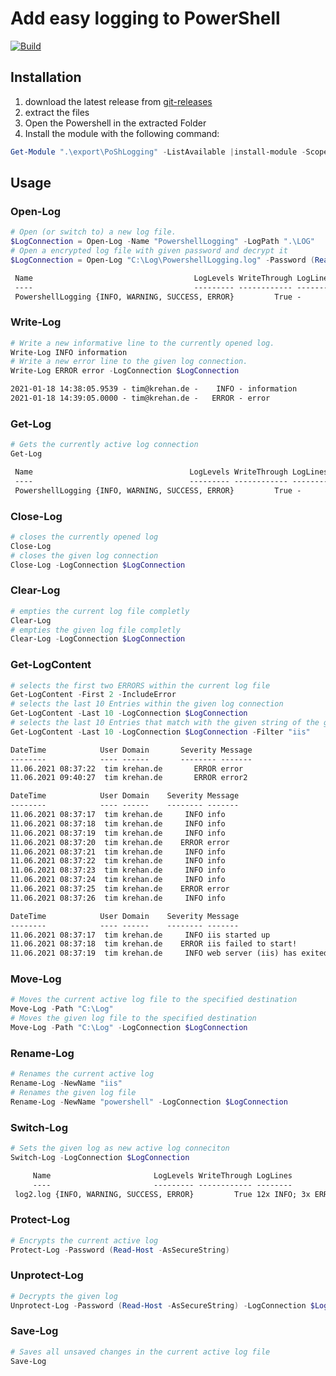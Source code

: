 # Add easy logging to PowerShell

[![Build](https://github.com/tim-krehan/powershell-logging/actions/workflows/main.yml/badge.svg)](https://github.com/tim-krehan/powershell-logging/actions/workflows/main.yml)

## Installation

1. download the latest release from [git-releases](https://github.com/tim-krehan/powershell-logging/releases/latest)
2. extract the files
3. Open the Powershell in the extracted Folder
4. Install the module with the following command:

``` powershell
Get-Module ".\export\PoShLogging" -ListAvailable |install-module -Scope CurrentUser
```

## Usage

### Open-Log

``` powershell
# Open (or switch to) a new log file.
$LogConnection = Open-Log -Name "PowershellLogging" -LogPath ".\LOG"
# Open a encrypted log file with given password and decrypt it
$LogConnection = Open-Log "C:\Log\PowershellLogging.log" -Password (Read-Host -AsSecureString)
```

``` txt
 Name                                    LogLevels WriteThrough LogLines
 ----                                    --------- ------------ --------
 PowershellLogging {INFO, WARNING, SUCCESS, ERROR}         True -
```

### Write-Log

``` powershell
# Write a new informative line to the currently opened log.
Write-Log INFO information
# Write a new error line to the given log connection.
Write-Log ERROR error -LogConnection $LogConnection
```

``` txt
2021-01-18 14:38:05.9539 - tim@krehan.de -    INFO - information
2021-01-18 14:39:05.0000 - tim@krehan.de -   ERROR - error
```

### Get-Log

``` powershell
# Gets the currently active log connection
Get-Log
```

``` txt
 Name                                   LogLevels WriteThrough LogLines
 ----                                   --------- ------------ --------
 PowershellLogging {INFO, WARNING, SUCCESS, ERROR}         True -
```

### Close-Log

``` powershell
# closes the currently opened log
Close-Log
# closes the given log connection
Close-Log -LogConnection $LogConnection
```

### Clear-Log

``` powershell
# empties the current log file completly
Clear-Log
# empties the given log file completly
Clear-Log -LogConnection $LogConnection
```

### Get-LogContent

``` powershell
# selects the first two ERRORS within the current log file
Get-LogContent -First 2 -IncludeError
# selects the last 10 Entries within the given log connection
Get-LogContent -Last 10 -LogConnection $LogConnection
# selects the last 10 Entries that match with the given string of the given log file
Get-LogContent -Last 10 -LogConnection $LogConnection -Filter "iis"
```

``` txt
DateTime            User Domain       Severity Message
--------            ---- ------       -------- -------
11.06.2021 08:37:22  tim krehan.de       ERROR error
11.06.2021 09:40:27  tim krehan.de       ERROR error2
```

```txt
DateTime            User Domain    Severity Message
--------            ---- ------    -------- -------
11.06.2021 08:37:17  tim krehan.de     INFO info
11.06.2021 08:37:18  tim krehan.de     INFO info
11.06.2021 08:37:19  tim krehan.de     INFO info
11.06.2021 08:37:20  tim krehan.de    ERROR error
11.06.2021 08:37:21  tim krehan.de     INFO info
11.06.2021 08:37:22  tim krehan.de     INFO info
11.06.2021 08:37:23  tim krehan.de     INFO info
11.06.2021 08:37:24  tim krehan.de     INFO info
11.06.2021 08:37:25  tim krehan.de    ERROR error
11.06.2021 08:37:26  tim krehan.de     INFO info
```

```txt
DateTime            User Domain    Severity Message
--------            ---- ------    -------- -------
11.06.2021 08:37:17  tim krehan.de     INFO iis started up
11.06.2021 08:37:18  tim krehan.de    ERROR iis failed to start!
11.06.2021 08:37:19  tim krehan.de     INFO web server (iis) has exited
```

### Move-Log

``` powershell
# Moves the current active log file to the specified destination
Move-Log -Path "C:\Log"
# Moves the given log file to the specified destination
Move-Log -Path "C:\Log" -LogConnection $LogConnection
```

### Rename-Log

``` powershell
# Renames the current active log
Rename-Log -NewName "iis"
# Renames the given log file
Rename-Log -NewName "powershell" -LogConnection $LogConnection
```

### Switch-Log

``` powershell
# Sets the given log as new active log conneciton
Switch-Log -LogConnection $LogConnection
```

```txt
     Name                       LogLevels WriteThrough LogLines
     ----                       --------- ------------ --------
 log2.log {INFO, WARNING, SUCCESS, ERROR}         True 12x INFO; 3x ERROR
```

### Protect-Log

``` powershell
# Encrypts the current active log
Protect-Log -Password (Read-Host -AsSecureString)
```

### Unprotect-Log

``` powershell
# Decrypts the given log
Unprotect-Log -Password (Read-Host -AsSecureString) -LogConnection $LogConnection
```

### Save-Log

``` powershell
# Saves all unsaved changes in the current active log file
Save-Log
```